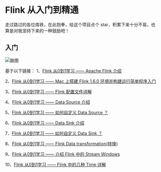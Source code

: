 # Flink 从入门到精通

走过路过的各位烙铁，在此抱拳，给这个项目点个 star，积累下来十分不易，也算是对我坚持下来的一种鼓励吧！

## 入门
![脑图](https://githubimg.oss-cn-beijing.aliyuncs.com/flink-0106.png?Expires=1610286183&OSSAccessKeyId=TMP.3Ke8qVE3ToZK4QcqULnWg6bvJydUgixrixE5uro36bQ9TDQCmTEgMK59wLLmJFLHn2AVjkTL9hiivb9CQFVM3EyXUXAgdy&Signature=2ZQdJO5I4LsaUBeXuwDdCZWzXI4%3D)

基于以下链接：
1、[Flink 从0到1学习 —— Apache Flink 介绍](http://www.54tianzhisheng.cn/2018/10/13/flink-introduction/)

2、[Flink 从0到1学习 —— Mac 上搭建 Flink 1.6.0 环境并构建运行简单程序入门](http://www.54tianzhisheng.cn/2018/09/18/flink-install)

3、[Flink 从0到1学习 —— Flink 配置文件详解](http://www.54tianzhisheng.cn/2018/10/27/flink-config/)

4、[Flink 从0到1学习 —— Data Source 介绍](http://www.54tianzhisheng.cn/2018/10/28/flink-sources/)

5、[Flink 从0到1学习 —— 如何自定义 Data Source ？](http://www.54tianzhisheng.cn/2018/10/30/flink-create-source/)

6、[Flink 从0到1学习 —— Data Sink 介绍](http://www.54tianzhisheng.cn/2018/10/29/flink-sink/)

7、[Flink 从0到1学习 —— 如何自定义 Data Sink ？](http://www.54tianzhisheng.cn/2018/10/31/flink-create-sink/)

8、[Flink 从0到1学习 —— Flink Data transformation(转换)](http://www.54tianzhisheng.cn/2018/11/04/Flink-Data-transformation/)

9、[Flink 从0到1学习 —— 介绍 Flink 中的 Stream Windows](http://www.54tianzhisheng.cn/2018/12/08/Flink-Stream-Windows/)

10、[Flink 从0到1学习 —— Flink 中的几种 Time 详解](http://www.54tianzhisheng.cn/2018/12/11/Flink-time/)


